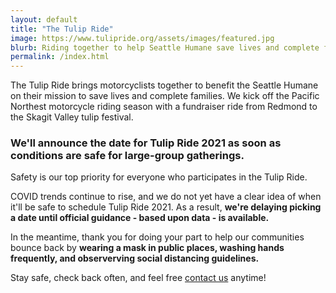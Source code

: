 ```yaml
---
layout: default
title: "The Tulip Ride"
image: https://www.tulipride.org/assets/images/featured.jpg
blurb: Riding together to help Seattle Humane save lives and complete families.
permalink: /index.html
---
```


The Tulip Ride brings motorcyclists together to benefit the Seattle Humane on their mission to save lives and complete families. We kick off the Pacific Northest motorcycle riding season with a fundraiser ride from Redmond to the Skagit Valley tulip festival. 

### We'll announce the date for Tulip Ride 2021 as soon as conditions are safe for large-group gatherings.

Safety is our top priority for everyone who participates in the Tulip Ride. 

COVID trends continue to rise, and we do not yet have a clear idea of when it'll be safe to schedule Tulip Ride 2021. As a result, **we're delaying picking a date until official guidance - based upon data - is available.**

In the meantime, thank you for doing your part to help our communities bounce back by **wearing a mask in public places, washing hands frequently, and observerving social distancing guidelines.**

Stay safe, check back often, and feel free <a href="mailto:info@tulipride.org">contact us</a> anytime!